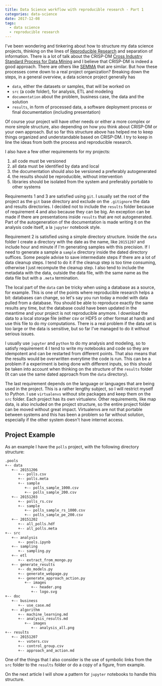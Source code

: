 ```yaml
---
title: Data Science workflow with reproducible research - Part 1
categories: data-science
date: 2017-12-08
tags:
  - data science
  - reproducible research
---
```


I've been wondering and tinkering about how to structure my data science projects, thinking on the lines of [Reproducible Research](http://reproducibleresearch.net/)
and separation of information. There is a lot of talk about the CRISP-DM [Cross Industry Standard Process for Data Mining](https://en.wikipedia.org/wiki/Cross_Industry_Standard_Process_for_Data_Mining)
and I believe that CRISP-DM is indeed a good approach. There are others like [SEMMA](https://en.wikipedia.org/wiki/SEMMA) that are similar. But how these processes come down to a real project organization?
Breaking down the steps, in a general overview, a data science project generally has

- `data`, either the datasets or samples, that will be worked on
- `src` (a code folder), for analysis, ETL and modeling
- `documentation` about the problem, business case, the data and the solution
- `results`, in form of processed data, a software deployment process or final documentation (including presentation)

Of course your project will have other needs or either a more complex or more simple structure, also depending on how you think about CRISP-DM or your own approach.
But so far this structure above has helped me to keep things organized and understandable based on CRISP-DM. I try to keep in line the ideas from both the process and reproducible research.

I also have a few other requirements for my projects:

1. all code must be versioned
2. all data must be identified by data and local
3. the documentation should also be versioned a preferably autogenerated
4. the results should be reproducible, without intervention
5. libraries should be isolated from the system and preferably portable to other systems

Requirements 1 and 3 are satisfied using `git`. I usually set the root of the project as the `git` base directory and exclude on the `.gitignore` the data and results directories.
I decided not to include the `results` folder because of requirement 4 and also because they can be big. An exception can be made if there are presentations inside `results` that are not autogenerated.
Part of the autogeneration of the documentation is made writing it on the analysis code itself, a la `jupyter` notebook style.

Requirement 2 is satisfied using a simple directory structure. Inside the `data` folder I create a directory with the date as the name, like `20151207`
and include hour and minute if I'm generating samples with this precision. If I need to generate a sample a `sample` directory inside the dated directory suffices.
Some people advise to save intermediate steps if there are a lot of data cleanup steps. I tend to do it if the cleanup step is too time consuming, otherwise I just recompute the cleanup step.
I also tend to include the metadata with the data, outside the data file, with the same name as the data file but with a `.meta` termination.

The local part of the `data` can be tricky when using a database as a source, for example. This is one of the points where reproducible research helps a bit: databases can change,
so let's say you run today a model with data pulled from a database. You should be able to reproduce exactly the same results any time, but the database could have been updated
in the meantime and your project is not reproducible anymore. I download the data to a local storage file (either csv or HDF5 or other format at hand) and use this file to do my computations.
There is a real problem if the data set is too large or the data is sensitive, but so far I've managed to do it without serious issues.

I usually use `jupyter` and `python` to do my analysis and modeling, so to satisfy requirement 4 I tend to write my notebooks and code so they are idempotent and can be restarted from different points.
That also means that the results would be overwritten everytime the code is run. This can be a problem if a experiment is being done with different inputs,
so this should be taken into account when thinking on the structure of the `results` folder (It can use the same dated approach from the `data` directory).

The last requirement depends on the language or languages that are being used in the project. This is a rather lengthy subject, so I will restrict myself to Python.
I use `virtualenvs` without site packages and keep them on the `src` folder. Each project has its own virtualenv. Other requirements, like map data, is also included on the project structure,
so the entire project folder can be moved without great impact. Virtualenvs are not that portable between systems and this has been a problem so far without solution, especially
if the other system doesn't have internet access.

## Project Example

As an example I have the `polls` project, with the following directory structure:

```bash
.pools
+-- data
   +-- 20151206
      +-- polls.csv
      +-- polls.meta
      +-- sample
         +-- polls_sample_1000.csv
         +-- polls_sample_200.csv
   +-- 20151203
      +-- polls_rs.csv
      +-- sample
         +-- polls_sample_rs_1000.csv
         +-- polls_sample_pe_200.csv
   +-- 20151202
      +-- all_polls.hdf
      +-- all_polls.meta
+-- src
   +-- analysis
      +-- pools.ipynb
   +-- sampling
      +-- sampling.py
   +-- etl
      +-- extract_from_mongo.py
   +-- generate_results
      +-- do_models.py
      +-- generate_webpage.py
      +-- generate_approach_action.py
         +-- images
            +-- header.png
            +-- logo.svg
+-- doc
   +-- business
      +-- use_case.md
   +-- algorithm
      +-- machine_learning.md
      +-- analysis_results.md
         +-- images
            +-- analysis_all.png
+-- results
   +-- 20151207
      +-- voters.csv
      +-- control_group.csv
      +-- approach_and_action.md
```

One of the things that I also consider is the use of symbolic links from the `src` folder to the `results` folder or do a copy of a figure, from example.

On the next article I will show a pattern for `jupyter` notebooks to handle this structure.
